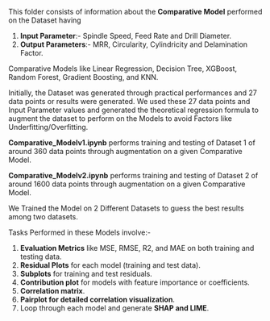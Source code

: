 This folder consists of information about the **Comparative Model** performed on the Dataset having
1. **Input Parameter**:-  Spindle Speed, Feed Rate and Drill Diameter.
2. **Output Parameters**:-  MRR, Circularity, Cylindricity and Delamination Factor.

Comparative Models like Linear Regression, Decision Tree, XGBoost, Random Forest, Gradient Boosting, and KNN.

Initially, the Dataset was generated through practical performances and 27 data points or results were generated.
We used these 27 data points and Input Parameter values and generated the theoretical regression formula to augment the dataset to perform on the Models to avoid Factors like Underfitting/Overfitting.

**Comparative_Modelv1.ipynb** performs training and testing of Dataset 1 of around 360 data points through augmentation on a given Comparative Model.

**Comparative_Modelv2.ipynb** performs training and testing of Dataset 2 of around 1600 data points through augmentation on a given Comparative Model.

We Trained the Model on 2 Different Datasets to guess the best results among two datasets.

Tasks Performed in these Models involve:-
1. **Evaluation Metrics** like MSE, RMSE, R2, and MAE on both training and testing data.
2. **Residual Plots** for each model (training and test data).
3. **Subplots** for training and test residuals.
4. **Contribution plot** for models with feature importance or coefficients.
5. **Correlation matrix**.
6. **Pairplot for detailed correlation visualization**.
7. Loop through each model and generate **SHAP and LIME**.
